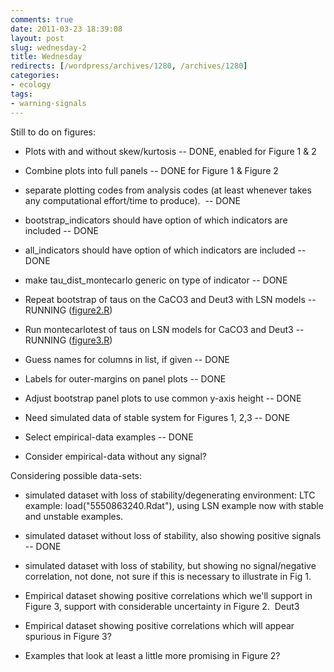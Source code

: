 ```yaml
---
comments: true
date: 2011-03-23 18:39:08
layout: post
slug: wednesday-2
title: Wednesday
redirects: [/wordpress/archives/1280, /archives/1280]
categories:
- ecology
tags:
- warning-signals
---
```


Still to do on figures:





	
  * Plots with and without skew/kurtosis -- DONE, enabled for Figure 1 & 2

	
  * Combine plots into full panels -- DONE for Figure 1 & Figure 2

	
  * separate plotting codes from analysis codes (at least whenever takes any computational effort/time to produce).  -- DONE

	
  * bootstrap_indicators should have option of which indicators are included -- DONE

	
  * all_indicators should have option of which indicators are included -- DONE

	
  * make tau_dist_montecarlo generic on type of indicator -- DONE

	
  * Repeat bootstrap of taus on the CaCO3 and Deut3 with LSN models -- RUNNING ([figure2.R](https://github.com/cboettig/structured-populations/blob/ecc42333f387c551dbead0c321a25d15108bc45f/warningsignals/demos/figure2.R))

	
  * Run montecarlotest of taus on LSN models for CaCO3 and Deut3 -- RUNNING ([figure3.R](https://github.com/cboettig/structured-populations/blob/c23980f2fd3fa8ba38cebf4f62b413e6a79532ac/warningsignals/demos/figure3.R))

	
  * Guess names for columns in list, if given -- DONE

	
  * Labels for outer-margins on panel plots -- DONE

	
  * Adjust bootstrap panel plots to use common y-axis height -- DONE



	
  * Need simulated data of stable system for Figures 1, 2,3 -- DONE



	
  * Select empirical-data examples -- DONE

	
  * Consider empirical-data without any signal?


Considering possible data-sets:

	
  * simulated dataset with loss of stability/degenerating environment: LTC example: load("5550863240.Rdat"), using LSN example now with stable and unstable examples.

	
  * simulated dataset without loss of stability, also showing positive signals -- DONE

	
  * simulated dataset with loss of stability, but showing no signal/negative correlation, not done, not sure if this is necessary to illustrate in Fig 1.

	
  * Empirical dataset showing positive correlations which we'll support in Figure 3, support with considerable uncertainty in Figure 2.  Deut3

	
  * Empirical dataset showing positive correlations which will appear spurious in Figure 3?

	
  * Examples that look at least a little more promising in Figure 2?


